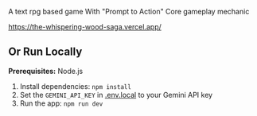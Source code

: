 A text rpg based game
With "Prompt to Action" Core gameplay mechanic

https://the-whispering-wood-saga.vercel.app/

## Or Run Locally

**Prerequisites:**  Node.js


1. Install dependencies:
   `npm install`
2. Set the `GEMINI_API_KEY` in [.env.local](.env.local) to your Gemini API key
3. Run the app:
   `npm run dev`
